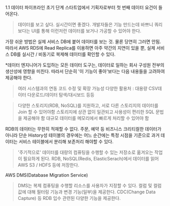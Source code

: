1.1 데이터 파이프라인
 초기 단계 스타트업에서 기획자로부터 첫 번째 데이터 요건이 들어온다.
  > 데이터를 보고 싶다. 실시간이면 좋겠다.
  > 개발자들은 기능 만드는데 바쁘니 쿼리보다는 UI를 통해 이런저런 데이터를 보거나 가공할 수 있어야 한다.

가장 쉬운 방법은 실제 서비스 DB에 붙어 데이터를 보는 것. 물론 당연히 그러면 안됨.
따라서 AWS RDS에 Read Replica를 이용하면 아주 약간의 지연이 있을 뿐, 실제 서비스 DB를 실시간 / 비동기로 복제해 데이터를 확인할 수 있다.

*데이터 엔지니어가 도입하는 모든 데이터 도구는, 데이터로 일하는 회사 구성원 전부의 생산성에 영향을 미친다.
따라서 단순히 '이 기능이 좋아'보다는 다음 내용들을 고려하여 제공해야 한다.
 > 여러 시스템과의 연동
 > 코드 수정 및 확장 가능성
 > 다양한 활용처 : 대용량 CSV데이터 다운로드/데이터 탐색/대시보드 등등


> 다양한 스토리지(RDB, NoSQL)를 지원하고, 서로 다른 스토리지의 데이터를 Join 할 수 있어야함
> 스토리지에 상관 없이 일관되고 사용성이 편리한 SQL 문법을 제공해야 함
> 대규모 데이터를 메모리에서 빠르게 처리할 수 있어야 함

RDB의 데이터는 무한히 적재할 수 없다. 주문, 예약 등 비즈니스 크리티컬한 데이터가 아니라 단순 History성 테이블의 경우에는 어느 순간에는 특정 시점을 기준으로 과거 데이터는 서비스 테이블에서 분리해 보존처리 해야할 수 있다.
 > '주기적으로' 데이터를 대량의 컴퓨팅을 수행할 수 있는 저장소로 옮겨오는 작업이 필요하게 된다.
  RDB, NoSQL(Redis, ElasticSerach)에서 데이터를 읽어 AWS S3 / HDFS 등에 저장한다.


AWS DMS(Database Migration Service)
 > DMS는 복제 컴퓨팅을 수행할 리소스를 사용자가 지정할 수 있다.
 > 컬럼 및 컬럼 값에 대해 필터링 기능과 변경 기능(일부)을 제공한다.
 > CDC(Change Data Capture) 등 RDB 입수 관련된 다양한 기능을 제공한다.

